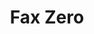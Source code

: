---
title: Fax Zero
color: '#b8d860'
image: /assets/faxZero.jpg
url: https://faxzero.com/fax_congress.php
---